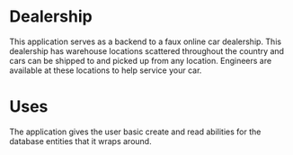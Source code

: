 # Dealership
This application serves as a backend to a faux online car dealership. 
This dealership has warehouse locations scattered throughout the country and cars can be shipped to and picked up from any location.
Engineers are available at these locations to help service your car.

# Uses
The application gives the user basic create and read abilities for the database entities that it wraps around.